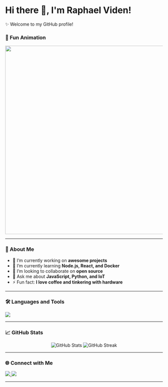 # Hi there 👋, I'm Raphael Viden!

✨ Welcome to my GitHub profile!
### 🎉 Fun Animation
<p align="center">
  <img src="https://media.giphy.com/media/3orieUZx1QIDJZ4aOI/giphy.gif" width="600" />
</p>


---

### 🚀 About Me
- 🔭 I’m currently working on **awesome projects**
- 🌱 I’m currently learning **Node.js, React, and Docker**
- 👯 I’m looking to collaborate on **open source**
- 💬 Ask me about **JavaScript, Python, and IoT**
- ⚡ Fun fact: **I love coffee and tinkering with hardware**

---

### 🛠️ Languages and Tools
<p align="left">
  <img src="https://skillicons.dev/icons?i=js,python,react,nodejs,docker,git,vscode,arduino" />
</p>

---

### 📈 GitHub Stats
<p align="center">
  <img src="https://github-readme-stats.vercel.app/api?username=RaphaelViden&show_icons=true&theme=github_dark" alt="GitHub Stats" />
  <img src="https://github-readme-streak-stats.herokuapp.com/?user=RaphaelViden&theme=github-dark&hide_border=false" alt="GitHub Streak" />
</p>

---

### 🌐 Connect with Me
<p align="left">
  <a href="https://www.linkedin.com/in/raphaelviden/" target="_blank">
    <img src="https://img.shields.io/badge/LinkedIn-blue?logo=linkedin&logoColor=white" />
  </a>
  <a href="https://twitter.com/raphaelviden" target="_blank">
    <img src="https://img.shields.io/badge/Twitter-blue?logo=twitter&logoColor=white" />
  </a>
</p>

---


